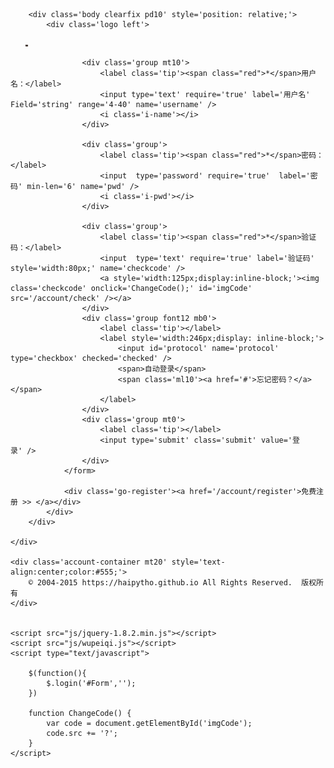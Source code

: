 
<html>
<head>
    <meta http-equiv="Content-Type" content="text/html; charset=UTF-8"/>
    <title>登录页面</title>
    <link href="css/common.css" rel="stylesheet" />
    <link href="css/account.css" rel="stylesheet" />
</head>
<body>
	<div class='account-container mt30'>
        
        <div class='body clearfix pd10' style='position: relative;'>
        	<div class='logo left'>
        		<img style='height:3px;' src="images/login_logo.png" />
        	</div>
        	<div class='login left mt30'>
        		<form id='Form' action='/account/login' method='POST'>
	        		
	        		<div class='group mt10'>
	                	<label class='tip'><span class="red">*</span>用户名：</label>
	                	<input type='text' require='true' label='用户名' Field='string' range='4-40' name='username' />
	                	<i class='i-name'></i>
	                </div>
	              
	                <div class='group'>
	                	<label class='tip'><span class="red">*</span>密码：</label>
	                	<input  type='password' require='true'  label='密码' min-len='6' name='pwd' />
	                	<i class='i-pwd'></i>
	                </div>
	               
	                <div class='group'>
	                	<label class='tip'><span class="red">*</span>验证码：</label>
	                	<input  type='text' require='true' label='验证码' style='width:80px;' name='checkcode' />
	                    <a style='width:125px;display:inline-block;'><img class='checkcode' onclick='ChangeCode();' id='imgCode' src='/account/check' /></a>
	                </div>
	                <div class='group font12 mb0'>
	                	<label class='tip'></label>
	                	<label style='width:246px;display: inline-block;'>
	                        <input id='protocol' name='protocol' type='checkbox' checked='checked' />
	                        <span>自动登录</span>
	                        <span class='ml10'><a href='#'>忘记密码？</a></span>
	                    </label>
	                </div>
	                <div class='group mt0'>
	                	<label class='tip'></label>
	                	<input type='submit' class='submit' value='登	录' />
	                </div>
	        	</form>
	        	
	        	<div class='go-register'><a href='/account/register'>免费注册 >> </a></div>
        	</div>
        </div>
		
	</div>
	
	<div class='account-container mt20' style='text-align:center;color:#555;'>
		© 2004-2015 https://haipytho.github.io All Rights Reserved.  版权所有
	</div>
	
	
	<script src="js/jquery-1.8.2.min.js"></script>
	<script src="js/wupeiqi.js"></script>
    <script type="text/javascript">
    	
    	$(function(){
    		$.login('#Form','');
    	})
    
	    function ChangeCode() {
            var code = document.getElementById('imgCode');
            code.src += '?';
        }
    </script>
</body>
</html>

